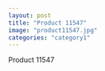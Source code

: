 ```yaml
---
layout: post
title: "Product 11547"
image: "product11547.jpg"
categories: "category1"
---
```

Product 11547
